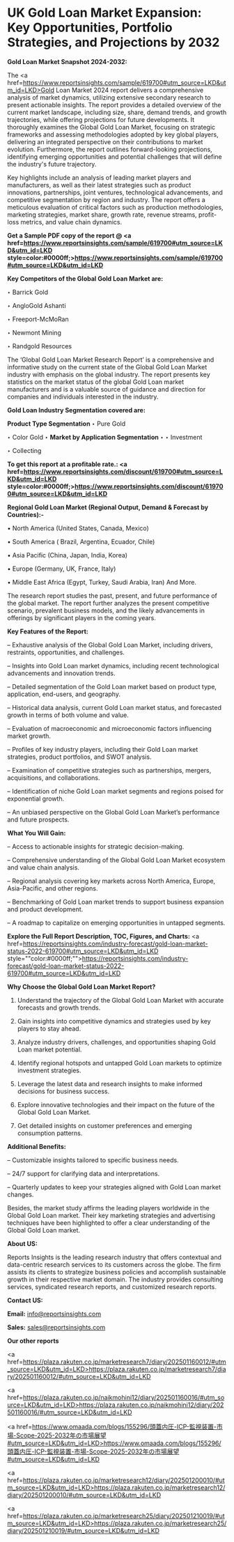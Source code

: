 # UK Gold Loan Market Expansion: Key Opportunities, Portfolio Strategies, and Projections by 2032

<strong>Gold Loan Market Snapshot 2024-2032:</strong>

The <a href=https://www.reportsinsights.com/sample/619700#utm_source=LKD&utm_id=LKD>Gold Loan Market 2024 report</a> delivers a comprehensive analysis of market dynamics, utilizing extensive secondary research to present actionable insights. The report provides a detailed overview of the current market landscape, including size, share, demand trends, and growth trajectories, while offering projections for future developments. It thoroughly examines the Global Gold Loan Market, focusing on strategic frameworks and assessing methodologies adopted by key global players, delivering an integrated perspective on their contributions to market evolution. Furthermore, the report outlines forward-looking projections, identifying emerging opportunities and potential challenges that will define the industry's future trajectory.

Key highlights include an analysis of leading market players and manufacturers, as well as their latest strategies such as product innovations, partnerships, joint ventures, technological advancements, and competitive segmentation by region and industry. The report offers a meticulous evaluation of critical factors such as production methodologies, marketing strategies, market share, growth rate, revenue streams, profit-loss metrics, and value chain dynamics.

<strong>Get a Sample PDF copy of the report @ <a href=https://www.reportsinsights.com/sample/619700#utm_source=LKD&utm_id=LKD style=color:#0000ff;>https://www.reportsinsights.com/sample/619700#utm_source=LKD&utm_id=LKD</a></strong>

<strong>Key Competitors of the Global Gold Loan Market are:</strong>

‣ Barrick Gold

‣ AngloGold Ashanti

‣ Freeport-McMoRan

‣ Newmont Mining

‣ Randgold Resources

The ‘Global Gold Loan Market Research Report’ is a comprehensive and informative study on the current state of the Global Gold Loan Market industry with emphasis on the global industry. The report presents key statistics on the market status of the global Gold Loan market manufacturers and is a valuable source of guidance and direction for companies and individuals interested in the industry.

<strong>Gold Loan Industry Segmentation covered are:</strong>

<strong>Product Type Segmentation</strong>
‣
Pure Gold

‣ Color Gold
‣ 
<strong>Market by Application Segmentation</strong>
‣
‣  Investment

‣ Collecting

<strong>To get this report at a profitable rate.: <a href=https://www.reportsinsights.com/discount/619700#utm_source=LKD&utm_id=LKD style=color:#0000ff;>https://www.reportsinsights.com/discount/619700#utm_source=LKD&utm_id=LKD</a></strong>

<strong>Regional Gold Loan Market (Regional Output, Demand &amp; Forecast by Countries):-</strong>

• North America (United States, Canada, Mexico)

• South America ( Brazil, Argentina, Ecuador, Chile)

• Asia Pacific (China, Japan, India, Korea)

• Europe (Germany, UK, France, Italy)

• Middle East Africa (Egypt, Turkey, Saudi Arabia, Iran) And More.

The research report studies the past, present, and future performance of the global market. The report further analyzes the present competitive scenario, prevalent business models, and the likely advancements in offerings by significant players in the coming years.

<strong>Key Features of the Report:</strong>

– Exhaustive analysis of the Global Gold Loan Market, including drivers, restraints, opportunities, and challenges.

– Insights into Gold Loan market dynamics, including recent technological advancements and innovation trends.

– Detailed segmentation of the Gold Loan market based on product type, application, end-users, and geography.

– Historical data analysis, current Gold Loan market status, and forecasted growth in terms of both volume and value.

– Evaluation of macroeconomic and microeconomic factors influencing market growth.

– Profiles of key industry players, including their Gold Loan market strategies, product portfolios, and SWOT analysis.

– Examination of competitive strategies such as partnerships, mergers, acquisitions, and collaborations.

– Identification of niche Gold Loan market segments and regions poised for exponential growth.

– An unbiased perspective on the Global Gold Loan Market’s performance and future prospects.

<strong>What You Will Gain:</strong>

– Access to actionable insights for strategic decision-making.

– Comprehensive understanding of the Global Gold Loan Market ecosystem and value chain analysis.

– Regional analysis covering key markets across North America, Europe, Asia-Pacific, and other regions.

– Benchmarking of Gold Loan market trends to support business expansion and product development.

– A roadmap to capitalize on emerging opportunities in untapped segments.

<strong>Explore the Full Report Description, TOC, Figures, and Charts:</strong>
<a href=https://reportsinsights.com/industry-forecast/gold-loan-market-status-2022-619700#utm_source=LKD&utm_id=LKD style=""color:#0000ff;"">https://reportsinsights.com/industry-forecast/gold-loan-market-status-2022-619700#utm_source=LKD&utm_id=LKD</a>

<strong>Why Choose the Global Gold Loan Market Report?</strong>

1. Understand the trajectory of the Global Gold Loan Market with accurate forecasts and growth trends.

2. Gain insights into competitive dynamics and strategies used by key players to stay ahead.

3. Analyze industry drivers, challenges, and opportunities shaping Gold Loan market potential.

4. Identify regional hotspots and untapped Gold Loan markets to optimize investment strategies.

5. Leverage the latest data and research insights to make informed decisions for business success.

6. Explore innovative technologies and their impact on the future of the Global Gold Loan Market.

7. Get detailed insights on customer preferences and emerging consumption patterns.

<strong>Additional Benefits:</strong>

– Customizable insights tailored to specific business needs.

– 24/7 support for clarifying data and interpretations.

– Quarterly updates to keep your strategies aligned with Gold Loan market changes.

Besides, the market study affirms the leading players worldwide in the Global Gold Loan market. Their key marketing strategies and advertising techniques have been highlighted to offer a clear understanding of the Global Gold Loan market.

<strong><strong>About US</strong>:</strong>

Reports Insights is the leading research industry that offers contextual and data-centric research services to its customers across the globe. The firm assists its clients to strategize business policies and accomplish sustainable growth in their respective market domain. The industry provides consulting services, syndicated research reports, and customized research reports.

<strong>Contact US:</strong>

<p class=><b>Email:</b> <a href=mailto:info@reportsinsights.com>info@reportsinsights.com</a></p>
<p class=><b>Sales:</b> <a href=mailto:sales@reportsinsights.com>sales@reportsinsights.com</a></p>

<strong>Our other reports</strong>

<a href=https://plaza.rakuten.co.jp/marketresearch7/diary/202501160012/#utm_source=LKD&utm_id=LKD>https://plaza.rakuten.co.jp/marketresearch7/diary/202501160012/#utm_source=LKD&utm_id=LKD</a>

<a href=https://plaza.rakuten.co.jp/naikmohini12/diary/202501160016/#utm_source=LKD&utm_id=LKD>https://plaza.rakuten.co.jp/naikmohini12/diary/202501160016/#utm_source=LKD&utm_id=LKD</a>

<a href=https://www.omaada.com/blogs/155296/頭蓋内圧-ICP-監視装置-市場-Scope-2025-2032年の市場展望#utm_source=LKD&utm_id=LKD>https://www.omaada.com/blogs/155296/頭蓋内圧-ICP-監視装置-市場-Scope-2025-2032年の市場展望#utm_source=LKD&utm_id=LKD</a>

<a href=https://plaza.rakuten.co.jp/marketresearch12/diary/202501200010/#utm_source=LKD&utm_id=LKD>https://plaza.rakuten.co.jp/marketresearch12/diary/202501200010/#utm_source=LKD&utm_id=LKD</a>

<a href=https://plaza.rakuten.co.jp/marketresearch25/diary/202501210019/#utm_source=LKD&utm_id=LKD>https://plaza.rakuten.co.jp/marketresearch25/diary/202501210019/#utm_source=LKD&utm_id=LKD</a>
